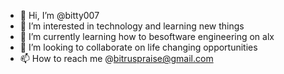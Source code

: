 - 👋 Hi, I’m @bitty007
- 👀 I’m interested in technology and learning new things
- 🌱 I’m currently learning how to besoftware engineering on alx
- 💞️ I’m looking to collaborate on life changing opportunities
- 📫 How to reach me @bitruspraise@gmail.com

<!---
bitty007/bitty007 is a ✨ special ✨ repository because its `README.md` (this file) appears on your GitHub profile.
You can click the Preview link to take a look at your changes.
--->
